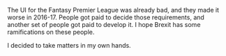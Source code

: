 The UI for the Fantasy Premier League was already bad, and they made it worse in 2016-17. People got paid to decide those requirements, and another set of people got paid to develop it. I hope Brexit has some ramifications on these people.

I decided to take matters in my own hands.